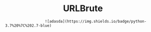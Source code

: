 <h1 align="center"> URLBrute </h1>

                      ![adasda](https://img.shields.io/badge/python-3.7%20%7C%202.7-blue)
